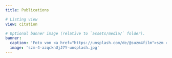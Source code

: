 ```yaml
---
title: Publications

# Listing view
view: citation

# Optional banner image (relative to `assets/media/` folder).
banner:
  caption: 'Foto von <a href="https://unsplash.com/de/@suzm4film">szm 4</a> auf <a href="https://unsplash.com/de/fotos/ein-raum-mit-vielen-tischen-und-stuhlen-azqcknUjJ7Y">Unsplash</a>'
  image: 'szm-4-azqcknUjJ7Y-unsplash.jpg'
---
```

